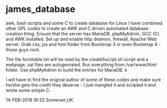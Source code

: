 # james_database
awk, bash scripts and some C to create database for Linux
I have combined other GPL codes to create an AWK and C driven automated database creation thing.
Ensure that the server has MariaDB, phpMyAdmin, GCC (C) and AWK installed.
Set up and enable http deamon, firewall, Apache Web server.
Grab css, jss and font folder from Bootstrap 3 or even Bootstrap 4 - those guys rock. 

The file formtable.txt will be read by the create5script.sh script and a webpage, sql files are autogenrated. Run everything
from /var/www/html folder. Use phpMyAdmin to build the entries for MariaDB. k

I will have to find the original author of some of these codes and make sure he/she gets the credit they deserve - I just
mangled it and scripted it and wrote some simple C. 

14-FEB-2018 18:32 Somerset,UK.
